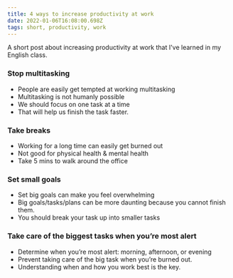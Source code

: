 ```yaml
---
title: 4 ways to increase productivity at work
date: 2022-01-06T16:08:00.698Z
tags: short, productivity, work
---
```


A short post about increasing productivity at work that I've learned in my English class.

### Stop multitasking

- People are easily get tempted at working multitasking
- Multitasking is not humanly possible
- We should focus on one task at a time
- That will help us finish the task faster.

### Take breaks

- Working for a long time can easily get burned out
- Not good for physical health & mental health
- Take 5 mins to walk around the office

### Set small goals

- Set big goals can make you feel overwhelming
- Big goals/tasks/plans can be more daunting because you cannot finish them.
- You should break your task up into smaller tasks

### Take care of the biggest tasks when you’re most alert

- Determine when you’re most alert: morning, afternoon, or evening
- Prevent taking care of the big task when you’re burned out.
- Understanding when and how you work best is the key.